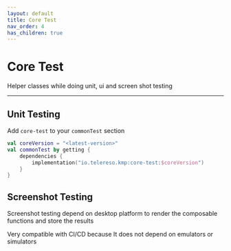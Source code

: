 ```yaml
---
layout: default
title: Core Test
nav_order: 4
has_children: true
---
```


# Core Test

Helper classes while doing unit, ui and screen shot testing

---

## Unit Testing

Add `core-test` to your `commonTest` section

```kotlin
val coreVersion = "<latest-version>"
val commonTest by getting {
    dependencies {
        implementation("io.telereso.kmp:core-test:$coreVersion")
    }
}
```

## Screenshot Testing

Screenshot testing depend on desktop platform to render the composable functions and store the results

Very compatible with CI/CD because It does not depend on emulators or simulators

